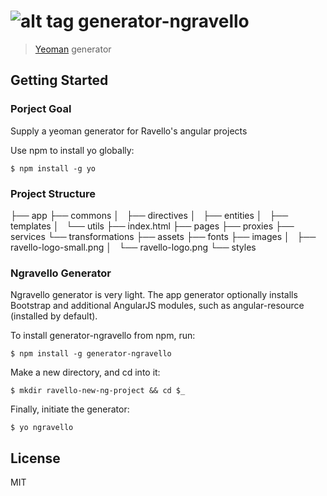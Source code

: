 # ![alt tag](https://raw.github.com/tamirz/generator-ngravello/master/app/templates/ravello-logo-small.png) generator-ngravello 

> [Yeoman](http://yeoman.io) generator


## Getting Started

### Porject Goal

Supply a yeoman generator for Ravello's angular projects

Use npm to install yo globally:

```
$ npm install -g yo
```

### Project Structure

├── app
    ├── commons
    │   ├── directives
    │   ├── entities
    │   ├── templates
    │   └── utils
    ├── index.html
    ├── pages
    ├── proxies
    ├── services
    └── transformations
├── assets
    ├── fonts
    ├── images
    │   ├── ravello-logo-small.png
    │   └── ravello-logo.png
    └── styles

### Ngravello Generator

Ngravello generator is very light. The app generator optionally installs Bootstrap and additional AngularJS modules, such as angular-resource (installed by default).


To install generator-ngravello from npm, run:

```
$ npm install -g generator-ngravello
```

Make a new directory, and cd into it:
```
$ mkdir ravello-new-ng-project && cd $_
```

Finally, initiate the generator:

```
$ yo ngravello
```

## License

MIT
